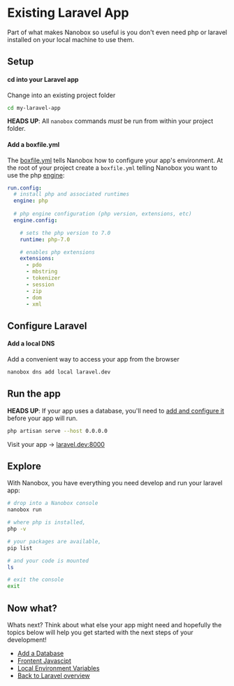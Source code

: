 # Existing Laravel App
Part of what makes Nanobox so useful is you don't even need php or laravel installed on your local machine to use them.

## Setup

#### cd into your Laravel app
Change into an existing project folder

```bash
cd my-laravel-app
```

**HEADS UP**: All `nanobox` commands *must* be run from within your project folder.

#### Add a boxfile.yml
The <a href="https://docs.nanobox.io/boxfile/" target="\_blank">boxfile.yml</a> tells Nanobox how to configure your app's environment. At the root of your project create a `boxfile.yml` telling Nanobox you want to use the php <a href="https://docs.nanobox.io/engines/" target="\_blank">engine</a>:

```yaml
run.config:
  # install php and associated runtimes
  engine: php
  
  # php engine configuration (php version, extensions, etc)
  engine.config:

    # sets the php version to 7.0
    runtime: php-7.0

    # enables php extensions
    extensions:
      - pdo
      - mbstring
      - tokenizer
      - session
      - zip
      - dom
      - xml
```

## Configure Laravel

#### Add a local DNS
Add a convenient way to access your app from the browser

```bash
nanobox dns add local laravel.dev
```

## Run the app

**HEADS UP**: If your app uses a database, you'll need to [add and configure it](/php/laravel/add-a-database) before your app will run.

```bash
php artisan serve --host 0.0.0.0
```

Visit your app -> [laravel.dev:8000](http://laravel.dev:8000)

## Explore
With Nanobox, you have everything you need develop and run your laravel app:

```bash
# drop into a Nanobox console
nanobox run

# where php is installed,
php -v

# your packages are available,
pip list

# and your code is mounted
ls

# exit the console
exit
```

## Now what?
Whats next? Think about what else your app might need and hopefully the topics below will help you get started with the next steps of your development!

* [Add a Database](/php/laravel/add-a-database)
* [Frontent Javascipt](/php/laravel/frontend-javascript)
* [Local Environment Variables](/php/laravel/local-evars)
* [Back to Laravel overview](/php/laravel)
